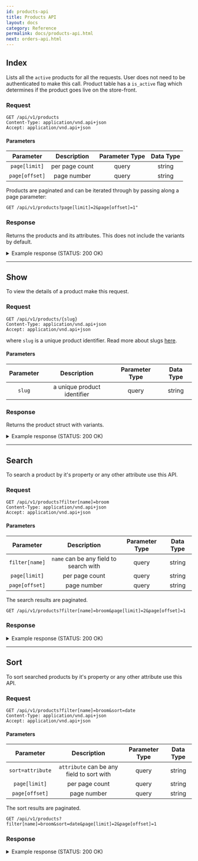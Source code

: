 ```yaml
---
id: products-api
title: Products API
layout: docs
category: Reference
permalink: docs/products-api.html
next: orders-api.html
---
```


## Index

Lists all the `active` products for all the requests. User does not need to be authenticated to make this call. Product table has a `is_active` flag which determines if the product goes live on the store-front.

### Request

```
GET /api/v1/products
Content-Type: application/vnd.api+json
Accept: application/vnd.api+json
```

#### Parameters

| Parameter      | Description                                                | Parameter Type | Data Type |
|:--------------:|:----------------------------------------------------------:|:--------------:|:---------:|
| `page[limit]`  | per page count                                             | query          | string    |
| `page[offset]` | page number                                                | query          | string    |

Products are paginated and can be iterated through by passing along a page parameter:

```
GET /api/v1/products?page[limit]=2&page[offset]=1"
```

### Response

Returns the products and its attributes. This does not include the variants by default.

<details><summary>Example response (STATUS: 200 OK)</summary>

```json
{
  "data": [
    {
      "attributes": {
        "available_on": null,
        "deleted_at": null,
        "description": "\"This ...is the Golden Snitch, and it's the most important ball of the lot. It's very hard to catch because it's so fast and difficult to see. It's the Seeker's job to catch it.\"",
        "discontinue_on": null,
        "images": [
          {
            "product_url": "https://snitch-product-images.s3.amazonaws.com/uploads/images/product/14/images/snitch%20.jpeg"
          }
        ],
        "max_retail_price": {
          "amount": "1200.00",
          "currency": "USD"
        },
        "meta_description": null,
        "meta_keywords": null,
        "meta_title": null,
        "name": "Golden snitch",
        "promotionable": null,
        "rating_summary": {
          "average_rating": "5.0",
          "rating_list": {
            "5": {
              "position": 5,
              "value": "100.0"
            }
          },
          "review_count": 1
        },
        "selling_price": {
          "amount": "1000.00",
          "currency": "USD"
        },
        "slug": "golden-snitch"
      },
      "id": "14",
      "links": {
        "self": "/products/golden-snitch"
      },
      "relationships": {
        "options": {},
        "reviews": {},
        "theme": {
          "data": null
        },
        "variants": {}
      },
      "type": "product"
    },
    {
      "attributes": {
        "available_on": null,
        "deleted_at": null,
        "description": "Nimbus 2000 broomNimbus 2000 broomNimbus 2000 broomNimbus 2000 broomNimbus 2000 broomNimbus 2000 broomNimbus 2000 broomNimbus 2000 broomNimbus 2000 broomNimbus 2000 broomNimbus 2000 broom",
        "discontinue_on": null,
        "images": [
          {
            "product_url": "https://snitch-product-images.s3.amazonaws.com/uploads/images/product/11/images/Nimbus_2000_1.jpg"
          }
        ],
        "max_retail_price": {
          "amount": "1000.00",
          "currency": "USD"
        },
        "meta_description": null,
        "meta_keywords": null,
        "meta_title": null,
        "name": "Nimbus 2000 broom",
        "promotionable": null,
        "rating_summary": {
          "average_rating": "4.5",
          "rating_list": {
            "4": {
              "position": 4,
              "value": "50.0"
            },
            "5": {
              "position": 5,
              "value": "50.0"
            }
          },
          "review_count": 2
        },
        "selling_price": {
          "amount": "800.00",
          "currency": "USD"
        },
        "slug": "nimbus-2000-broom"
      },
      "id": "11",
      "links": {
        "self": "/products/nimbus-2000-broom"
      },
      "relationships": {
        "options": {},
        "reviews": {},
        "theme": {
          "data": {
            "id": "1",
            "type": "variation_theme"
          }
        },
        "variants": {}
      },
      "type": "product"
    }
  ],
  "jsonapi": {
    "version": "1.0"
  },
  "links": {
    "last": "http://localhost:3000/api/v1/products?page[limit]=2&page[offset]=2",
    "next": "http://localhost:3000/api/v1/products?page[limit]=2&page[offset]=2",
    "self": "http://localhost:3000/api/v1/products?page[limit]=2&page[offset]=1"
  }
}
```

</details>



-----
## Show

To view the details of a product make this request.

### Request

```
GET /api/v1/products/{slug}
Content-Type: application/vnd.api+json
Accept: application/vnd.api+json
```

where `slug` is a unique product identifier. Read more about slugs [here](https://confluence.atlassian.com/bitbucket/what-is-a-slug-224395839.html).

#### Parameters

| Parameter      | Description                                                | Parameter Type | Data Type |
|:--------------:|:----------------------------------------------------------:|:--------------:|:---------:|
| `slug`         | a unique product identifier                                | query          | string    |


### Response

Returns the product struct with variants.

<details><summary>Example response (STATUS: 200 OK)</summary>

```
{
  "data": {
    "attributes": {
      "available_on": null,
      "deleted_at": null,
      "description": "Nimbus 2000 wooden shaft for broomstick - Harry Potter. Material - Pine. Handmade - with carved sign, finished with a stain & mineral oil (without chemical). Only sign have a paint.",
      "discontinue_on": null,
      "images": [
        {
          "product_url": "https://snitch-product-images.s3.amazonaws.com/uploads/images/product/11/images/Nimbus_2000_1.jpg"
        }
      ],
      "max_retail_price": {
        "amount": "1000.00",
        "currency": "USD"
      },
      "meta_description": null,
      "meta_keywords": null,
      "meta_title": null,
      "name": "Nimbus 2000 broom",
      "promotionable": null,
      "rating_summary": {
        "average_rating": "4.5",
        "rating_list": {
          "4": {
            "position": 4,
            "value": "50.0"
          },
          "5": {
            "position": 5,
            "value": "50.0"
          }
        },
        "review_count": 2
      },
      "selling_price": {
        "amount": "800.00",
        "currency": "USD"
      },
      "slug": "nimbus-2000-broom"
    },
    "id": "11",
    "links": {
      "self": "/products/nimbus-2000-broom"
    },
    "relationships": {
      "options": {
        "data": []
      },
      "reviews": {
        "data": [
          {
            "id": "4",
            "type": "review"
          },
          {
            "id": "5",
            "type": "review"
          }
        ]
      },
      "theme": {
        "data": {
          "id": "1",
          "type": "variation_theme"
        }
      },
      "variants": {
        "data": [
          {
            "id": "12",
            "type": "product"
          },
          {
            "id": "13",
            "type": "product"
          }
        ]
      }
    },
    "type": "product"
  },
  "included": [
    {
      "attributes": {
        "display_name": "color",
        "name": "color"
      },
      "id": "1",
      "type": "option_type"
    },
    {
      "attributes": {
        "display_name": null,
        "option_type_id": 1,
        "value": "Brown"
      },
      "id": "1",
      "relationships": {
        "option_type": {
          "data": {
            "id": "1",
            "type": "option_type"
          }
        }
      },
      "type": "product_option_value"
    },
    {
      "attributes": {
        "name": "color"
      },
      "id": "1",
      "relationships": {
        "option_types": {
          "data": [
            {
              "id": "1",
              "type": "option_type"
            }
          ]
        }
      },
      "type": "variation_theme"
    },
    {
      "attributes": {
        "display_name": null,
        "option_type_id": 1,
        "value": "Gray"
      },
      "id": "2",
      "relationships": {
        "option_type": {
          "data": {
            "id": "1",
            "type": "option_type"
          }
        }
      },
      "type": "product_option_value"
    },
    {
      "attributes": {},
      "id": "4",
      "relationships": {
        "rating_option": {
          "data": {
            "id": "5",
            "type": "rating_options"
          }
        }
      },
      "type": "rating_option_vote"
    },
    {
      "attributes": {
        "code": "4",
        "position": 4,
        "value": 4
      },
      "id": "4",
      "type": "rating_options"
    },
    {
      "attributes": {
        "description": "Nice broom i live this.",
        "locale": "en",
        "name": "Hermoine",
        "title": "Nice Product",
        "updated_at": "2018-09-28T06:06:47.089817"
      },
      "id": "4",
      "links": {
        "self": "/reviews/4"
      },
      "relationships": {
        "rating_option_vote": {
          "data": {
            "id": "4",
            "type": "rating_option_vote"
          }
        }
      },
      "type": "review"
    },
    {
      "attributes": {},
      "id": "5",
      "relationships": {
        "rating_option": {
          "data": {
            "id": "4",
            "type": "rating_options"
          }
        }
      },
      "type": "rating_option_vote"
    },
    {
      "attributes": {
        "code": "5",
        "position": 5,
        "value": 5
      },
      "id": "5",
      "type": "rating_options"
    },
    {
      "attributes": {
        "description": "Great product nice seating.",
        "locale": "en",
        "name": "Ron",
        "title": "Go for it.",
        "updated_at": "2018-09-28T06:10:46.771429"
      },
      "id": "5",
      "links": {
        "self": "/reviews/5"
      },
      "relationships": {
        "rating_option_vote": {
          "data": {
            "id": "5",
            "type": "rating_option_vote"
          }
        }
      },
      "type": "review"
    },
    {
      "attributes": {
        "available_on": null,
        "deleted_at": null,
        "description": null,
        "discontinue_on": null,
        "images": [
          {
            "product_url": "https://snitch-product-images.s3.amazonaws.com/uploads/images/product/12/images/Nimbus_2000_1.jpg"
          }
        ],
        "max_retail_price": {
          "amount": "1000.00",
          "currency": "USD"
        },
        "meta_description": null,
        "meta_keywords": null,
        "meta_title": null,
        "name": "Nimbus 2000 broom Brown",
        "promotionable": null,
        "rating_summary": {
          "average_rating": "4.0",
          "rating_list": {
            "4": {
              "position": 4,
              "value": "100.0"
            }
          },
          "review_count": 1
        },
        "selling_price": {
          "amount": "800.00",
          "currency": "USD"
        },
        "slug": "nimbus-2000-broom-brown"
      },
      "id": "12",
      "links": {
        "self": "/products/nimbus-2000-broom-brown"
      },
      "relationships": {
        "options": {
          "data": [
            {
              "id": "1",
              "type": "product_option_value"
            }
          ]
        },
        "reviews": {},
        "theme": {
          "data": null
        },
        "variants": {}
      },
      "type": "product"
    },
    {
      "attributes": {
        "available_on": null,
        "deleted_at": null,
        "description": "Nimbus 2000 broom GrayNimbus 2000 broom GrayNimbus 2000 broom GrayNimbus 2000 broom GrayNimbus 2000 broom GrayNimbus 2000 broom GrayNimbus 2000 broom Gray",
        "discontinue_on": null,
        "images": [
          {
            "product_url": "https://snitch-product-images.s3.amazonaws.com/uploads/images/product/13/images/white.jpg"
          }
        ],
        "max_retail_price": {
          "amount": "800.00",
          "currency": "USD"
        },
        "meta_description": null,
        "meta_keywords": null,
        "meta_title": null,
        "name": "Nimbus 2000 broom Gray",
        "promotionable": null,
        "rating_summary": {
          "average_rating": "3.0",
          "rating_list": {
            "2": {
              "position": 2,
              "value": "50.0"
            },
            "4": {
              "position": 4,
              "value": "50.0"
            }
          },
          "review_count": 2
        },
        "selling_price": {
          "amount": "500.00",
          "currency": "USD"
        },
        "slug": "nimbus-2000-broom-gray"
      },
      "id": "13",
      "links": {
        "self": "/products/nimbus-2000-broom-gray"
      },
      "relationships": {
        "options": {
          "data": [
            {
              "id": "2",
              "type": "product_option_value"
            }
          ]
        },
        "reviews": {},
        "theme": {
          "data": null
        },
        "variants": {}
      },
      "type": "product"
    }
  ],
  "jsonapi": {
    "version": "1.0"
  }
}
```
</details>


-----
## Search

To search a product by it's property or any other attribute use this API.

### Request

```
GET /api/v1/products?filter[name]=broom
Content-Type: application/vnd.api+json
Accept: application/vnd.api+json
```

#### Parameters

| Parameter      | Description                            | Parameter Type | Data Type |
|:--------------:|:--------------------------------------:|:--------------:|:---------:|
| `filter[name]` | `name` can be any field to search with | query          | string    |
| `page[limit]`  | per page count                         | query          | string    |
| `page[offset]` | page number                            | query          | string    |


The search results are paginated.

```
GET /api/v1/products?filter[name]=broom&page[limit]=2&page[offset]=1
```

### Response

<details><summary>Example response (STATUS: 200 OK)</summary>

```
{
  "data": [
    {
      "attributes": {
        "available_on": null,
        "deleted_at": null,
        "description": "Nimbus 2000 wooden shaft for broomstick - Harry Potter. Material - Pine. Handmade - with carved sign, finished with a stain & mineral oil (without chemical). Only sign have a paint.",
        "discontinue_on": null,
        "images": [
          {
            "product_url": "https://snitch-product-images.s3.amazonaws.com/uploads/images/product/11/images/Nimbus_2000_1.jpg"
          }
        ],
        "max_retail_price": {
          "amount": "1000.00",
          "currency": "USD"
        },
        "meta_description": null,
        "meta_keywords": null,
        "meta_title": null,
        "name": "Nimbus 2000 broom",
        "promotionable": null,
        "rating_summary": {
          "average_rating": "4.5",
          "rating_list": {
            "4": {
              "position": 4,
              "value": "50.0"
            },
            "5": {
              "position": 5,
              "value": "50.0"
            }
          },
          "review_count": 2
        },
        "selling_price": {
          "amount": "800.00",
          "currency": "USD"
        },
        "slug": "nimbus-2000-broom"
      },
      "id": "11",
      "links": {
        "self": "/products/nimbus-2000-broom"
      },
      "relationships": {
        "options": {},
        "reviews": {},
        "theme": {
          "data": {
            "id": "1",
            "type": "variation_theme"
          }
        },
        "variants": {}
      },
      "type": "product"
    },
    {
      "attributes": {
        "available_on": null,
        "deleted_at": null,
        "description": null,
        "discontinue_on": null,
        "images": [
          {
            "product_url": "https://snitch-product-images.s3.amazonaws.com/uploads/images/product/12/images/Nimbus_2000_1.jpg"
          }
        ],
        "max_retail_price": {
          "amount": "1000.00",
          "currency": "USD"
        },
        "meta_description": null,
        "meta_keywords": null,
        "meta_title": null,
        "name": "Nimbus 2000 broom Brown",
        "promotionable": null,
        "rating_summary": {
          "average_rating": "4.0",
          "rating_list": {
            "4": {
              "position": 4,
              "value": "100.0"
            }
          },
          "review_count": 1
        },
        "selling_price": {
          "amount": "800.00",
          "currency": "USD"
        },
        "slug": "nimbus-2000-broom-brown"
      },
      "id": "12",
      "links": {
        "self": "/products/nimbus-2000-broom-brown"
      },
      "relationships": {
        "options": {},
        "reviews": {},
        "theme": {
          "data": null
        },
        "variants": {}
      },
      "type": "product"
    }
  ],
  "jsonapi": {
    "version": "1.0"
  },
  "links": {
    "self": "http://localhost:3000/api/v1/products?filter[name]=broom&page[limit]=2&page[offset]=1"
  }
}
```

</details>


-----
## Sort

To sort searched products by it's property or any other attribute use this API.

### Request

```
GET /api/v1/products?filter[name]=broom&sort=date
Content-Type: application/vnd.api+json
Accept: application/vnd.api+json
```

#### Parameters

| Parameter      | Description                            | Parameter Type | Data Type |
|:--------------:|:--------------------------------------:|:--------------:|:---------:|
| `sort=attribute` | `attribute` can be any field to sort with | query          | string    |
| `page[limit]`  | per page count                         | query          | string    |
| `page[offset]` | page number                            | query          | string    |


The sort results are paginated.

```
GET /api/v1/products?filter[name]=broom&sort=date&page[limit]=2&page[offset]=1
```

### Response

<details><summary>Example response (STATUS: 200 OK)</summary>

```
{
  "data": [
    {
      "attributes": {
        "available_on": null,
        "deleted_at": null,
        "description": "Nimbus 2000 broom GrayNimbus 2000 broom GrayNimbus 2000 broom GrayNimbus 2000 broom GrayNimbus 2000 broom GrayNimbus 2000 broom GrayNimbus 2000 broom Gray",
        "discontinue_on": null,
        "images": [
          {
            "product_url": "https://snitch-product-images.s3.amazonaws.com/uploads/images/product/13/images/white.jpg"
          }
        ],
        "max_retail_price": {
          "amount": "800.00",
          "currency": "USD"
        },
        "meta_description": null,
        "meta_keywords": null,
        "meta_title": null,
        "name": "Nimbus 2000 broom Gray",
        "promotionable": null,
        "rating_summary": {
          "average_rating": "3.0",
          "rating_list": {
            "2": {
              "position": 2,
              "value": "50.0"
            },
            "4": {
              "position": 4,
              "value": "50.0"
            }
          },
          "review_count": 2
        },
        "selling_price": {
          "amount": "500.00",
          "currency": "USD"
        },
        "slug": "nimbus-2000-broom-gray"
      },
      "id": "13",
      "links": {
        "self": "/products/nimbus-2000-broom-gray"
      },
      "relationships": {
        "options": {},
        "reviews": {},
        "theme": {
          "data": null
        },
        "variants": {}
      },
      "type": "product"
    },
    {
      "attributes": {
        "available_on": null,
        "deleted_at": null,
        "description": null,
        "discontinue_on": null,
        "images": [
          {
            "product_url": "https://snitch-product-images.s3.amazonaws.com/uploads/images/product/12/images/Nimbus_2000_1.jpg"
          }
        ],
        "max_retail_price": {
          "amount": "1000.00",
          "currency": "USD"
        },
        "meta_description": null,
        "meta_keywords": null,
        "meta_title": null,
        "name": "Nimbus 2000 broom Brown",
        "promotionable": null,
        "rating_summary": {
          "average_rating": "4.0",
          "rating_list": {
            "4": {
              "position": 4,
              "value": "100.0"
            }
          },
          "review_count": 1
        },
        "selling_price": {
          "amount": "800.00",
          "currency": "USD"
        },
        "slug": "nimbus-2000-broom-brown"
      },
      "id": "12",
      "links": {
        "self": "/products/nimbus-2000-broom-brown"
      },
      "relationships": {
        "options": {},
        "reviews": {},
        "theme": {
          "data": null
        },
        "variants": {}
      },
      "type": "product"
    }
  ],
  "jsonapi": {
    "version": "1.0"
  },
  "links": {
    "self": "http://localhost:3000/api/v1/products?filter[name]=broom&page[limit]=2&page[offset]=1&sort=date"
  }
}
```

</details>
